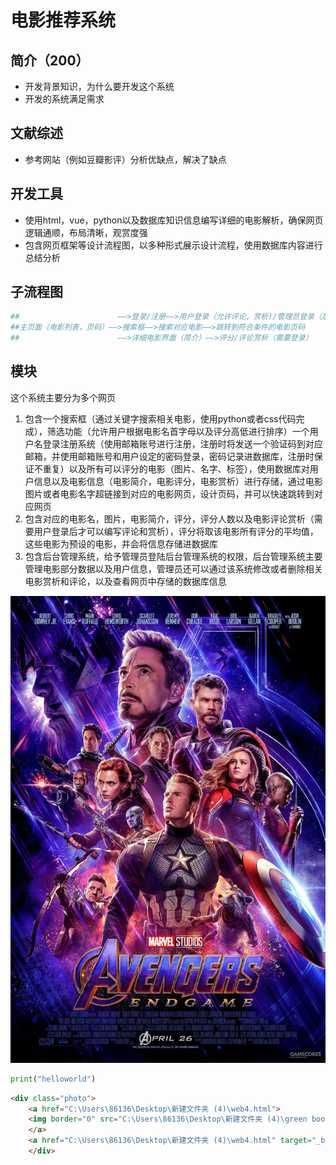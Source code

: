 # 电影推荐系统
## 简介（200）
- 开发背景知识，为什么要开发这个系统
- 开发的系统满足需求
## 文献综述
- 参考网站（例如豆瓣影评）分析优缺点，解决了缺点
## 开发工具
- 使用html，vue，python以及数据库知识信息编写详细的电影解析，确保网页逻辑通顺，布局清晰，观赏度强
- 包含网页框架等设计流程图，以多种形式展示设计流程，使用数据库内容进行总结分析
## 子流程图
```python
##                      ——>登录/注册——>用户登录（允许评论，赏析)/管理员登录（后台管理系统）   
##主页面（电影列表，页码）——>搜索框——>搜索对应电影——>跳转到符合条件的电影页码
##                      ——>详细电影界面（简介）——>评分/评论赏析（需要登录）
```
## 模块
这个系统主要分为多个网页
1. 包含一个搜索框（通过关键字搜索相关电影，使用python或者css代码完成），筛选功能（允许用户根据电影名首字母以及评分高低进行排序）一个用户名登录注册系统（使用邮箱账号进行注册，注册时将发送一个验证码到对应邮箱，并使用邮箱账号和用户设定的密码登录，密码记录进数据库，注册时保证不重复）以及所有可以评分的电影（图片、名字、标签），使用数据库对用户信息以及电影信息（电影简介，电影评分，电影赏析）进行存储，通过电影图片或者电影名字超链接到对应的电影网页，设计页码，并可以快速跳转到对应网页
2. 包含对应的电影名，图片，电影简介，评分，评分人数以及电影评论赏析（需要用户登录后才可以编写评论和赏析），评分将取该电影所有评分的平均值，这些电影为预设的电影，并会将信息存储进数据库
3. 包含后台管理系统，给予管理员登陆后台管理系统的权限，后台管理系统主要管理电影部分数据以及用户信息，管理员还可以通过该系统修改或者删除相关电影赏析和评论，以及查看网页中存储的数据库信息

![本地图片](assets\\流程图.jpg)

```python
print("helloworld")
```

```html
<div class="photo">
    <a href="C:\Users\86136\Desktop\新建文件夹 (4)\web4.html">
    <img border="0" src="C:\Users\86136\Desktop\新建文件夹 (4)\green book.jpg" width="200" height="300"/>
    </a>
    <a href="C:\Users\86136\Desktop\新建文件夹 (4)\web4.html" target="_blank">绿皮书</a>
    </div>
```


